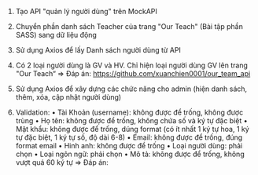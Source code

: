 1. Tạo API "quản lý người dùng" trên MockAPI 
2. Chuyển phần danh sách Teacher của trang "Our Teach" (Bài tập phần SASS) sang dữ liệu động
3. Sử dụng Axios để lấy Danh sách người dùng từ API
4. Có 2 loại người dùng là GV và HV. Chỉ hiện loại người dùng GV lên trang "Our Teach“
=> Đáp án: https://github.com/xuanchien0001/our_team_api


5. Sử dụng Axios để xây dựng các chức năng cho admin (hiện danh sách, thêm, xóa, cập nhật người dùng)
6. Validation:
• Tài Khoản (username): không được để trống, không được trùng
• Họ tên: không được để trống, không chứa số và ký tự đặc biệt
• Mật khẩu: không được để trống, dúng format (có ít nhất 1 ký tự hoa, 1 ký tự đặc biệt, 1 ký tự số, độ dài 6-8)
• Email: không được để trống, đúng format email
• Hinh anh: không được để trống
• Loại người dùng: phải chọn
• Loại ngôn ngữ: phải chọn
• Mô tả: không được để trống, không vượt quá 60 ký tự
=> Đáp án: 

